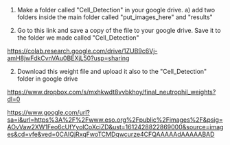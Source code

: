 1. Make a folder called "Cell_Detection" in your google drive. 
  a) add two folders inside the main folder called "put_images_here" and "results"
  
2. Go to this link and save a copy of the file to your google drive. Save it to the folder 
we made called "Cell_Detection"

https://colab.research.google.com/drive/1ZUB9c6Vj-amH8jwFdkCvnVAu0BEXjL50?usp=sharing

2. Download this weight file and upload it also to the "Cell_Detection" folder in google drive 

https://www.dropbox.com/s/mxhkwdt8vvbkhoy/final_neutrophil_weights?dl=0
  
https://www.google.com/url?sa=i&url=https%3A%2F%2Fwww.eso.org%2Fpublic%2Fimages%2F&psig=AOvVaw2XW1Feo6cUfYyolCoXciZD&ust=1612428822869000&source=images&cd=vfe&ved=0CAIQjRxqFwoTCMDqwcurze4CFQAAAAAdAAAAABAD
